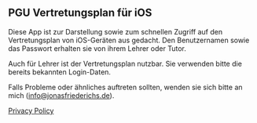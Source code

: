 ## PGU Vertretungsplan für iOS

Diese App ist zur Darstellung sowie zum schnellen Zugriff auf den Vertretungsplan von iOS-Geräten aus gedacht. Den Benutzernamen sowie das Passwort erhalten sie von ihrem Lehrer oder Tutor. 

Auch für Lehrer ist der Vertretungsplan nutzbar. Sie verwenden bitte die bereits bekannten Login-Daten.

Falls Probleme oder ähnliches auftreten sollten, wenden sie sich bitte an mich (info@jonasfriederichs.de).


[Privacy Policy](pgu-vertretungsplan/privacyPolicy.html)
